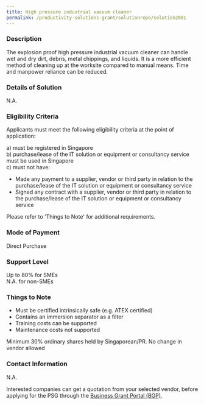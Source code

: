 ```yaml
---
title: High pressure industrial vacuum cleaner
permalink: /productivity-solutions-grant/solutionrepo/solution2081
---
```


### Description

The explosion proof high pressure industrial vacuum cleaner can handle wet and dry dirt, debris, metal chippings, and liquids. It is a more efficient method of cleaning up at the worksite compared to manual means. Time and manpower reliance can be reduced.

### Details of Solution

N.A.

### Eligibility Criteria

Applicants must meet the following eligibility criteria at the point of application:

a) must be registered in Singapore <br>
b) purchase/lease of the IT solution or equipment or consultancy service must be used in Singapore <br>
c) must not have:
- Made any payment to a supplier, vendor or third party in relation to the purchase/lease of the IT solution or equipment or consultancy service
- Signed any contract with a supplier, vendor or third party in relation to the purchase/lease of the IT solution or equipment or consultancy service

Please refer to 'Things to Note' for additional requirements.

### Mode of Payment
Direct Purchase

### Support Level
Up to 80% for SMEs <br>
N.A. for non-SMEs

### Things to Note
- Must be certified intrinsically safe (e.g. ATEX certified)
- Contains an immersion separator as a filter 
- Training costs can be supported
- Maintenance costs not supported

Minimum 30% ordinary shares held by Singaporean/PR. No change in vendor allowed

### Contact Information
N.A.

Interested companies can get a quotation from your selected vendor, before applying for the PSG through the <a target='_blank' href='https://www.businessgrants.gov.sg/'>Business Grant Portal (BGP)</a>.
